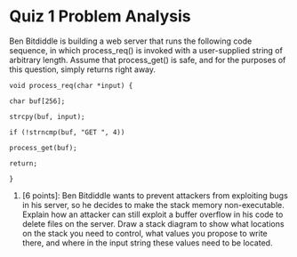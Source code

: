 # Quiz 1 Problem Analysis

Ben Bitdiddle is building a web server that runs the following code sequence, in which process_req()
is invoked with a user-supplied string of arbitrary length. Assume that process_get() is safe, and for
the purposes of this question, simply returns right away.

```cplusplus
void process_req(char *input) {

char buf[256];

strcpy(buf, input);

if (!strncmp(buf, "GET ", 4))

process_get(buf);

return;

}
```

1. [6 points]: Ben Bitdiddle wants to prevent attackers from exploiting bugs in his server, so he
decides to make the stack memory non-executable. Explain how an attacker can still exploit a buffer
overflow in his code to delete files on the server. Draw a stack diagram to show what locations on the
stack you need to control, what values you propose to write there, and where in the input string these
values need to be located. 
